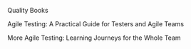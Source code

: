 Quality Books


Agile Testing: A Practical Guide for Testers and Agile Teams

More Agile Testing: Learning Journeys for the Whole Team



